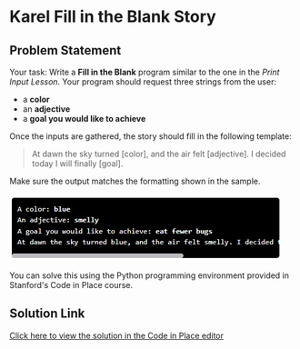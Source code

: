 # Karel Fill in the Blank Story

## Problem Statement

Your task: Write a **Fill in the Blank** program similar to the one in the *Print Input Lesson*. Your program should request three strings from the user:

- a **color**  
- an **adjective**  
- a **goal you would like to achieve**  

Once the inputs are gathered, the story should fill in the following template:

> At dawn the sky turned [color], and the air felt [adjective]. I decided today I will finally [goal].

Make sure the output matches the formatting shown in the sample.

![Sample Result](result.jpeg)

You can solve this using the Python programming environment provided in Stanford's Code in Place course.

## Solution Link

[Click here to view the solution in the Code in Place editor](https://codeinplace.stanford.edu/cip5/share/LpIoIWASkVfWlNL6BUqO)
